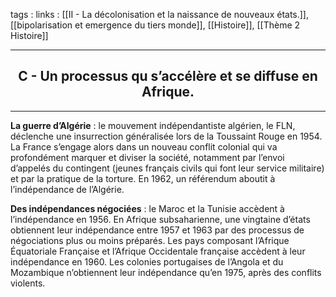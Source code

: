 tags : 
links : [[II - La décolonisation et la naissance de nouveaux états.]], [[bipolarisation et emergence du tiers monde]], [[Histoire]], [[Thème 2 Histoire]]

****

<h2 style="text-align: center;"> C - Un processus qu s’accélère et se diffuse en Afrique. </h2>

****

**La guerre d’Algérie** : le mouvement indépendantiste algérien, le FLN, déclenche une insurrection généralisée lors de la Toussaint Rouge en 1954. La France s’engage alors dans un nouveau conflit colonial qui va profondément marquer et diviser la société, notamment par l’envoi d’appelés du contingent (jeunes français civils qui font leur service militaire) et par la pratique de la torture. En 1962, un référendum aboutit à l’indépendance de l’Algérie.

**Des indépendances négociées** : le Maroc et la Tunisie accèdent à l’indépendance en 1956. En Afrique subsaharienne, une vingtaine d’états obtiennent leur indépendance entre 1957 et 1963 par des processus de négociations plus ou moins préparés. Les pays composant l’Afrique Équatoriale Française et l’Afrique Occidentale française accèdent à leur indépendance en 1960. Les colonies portugaises de l’Angola et du Mozambique n’obtiennent leur indépendance qu’en 1975, après des conflits violents.
